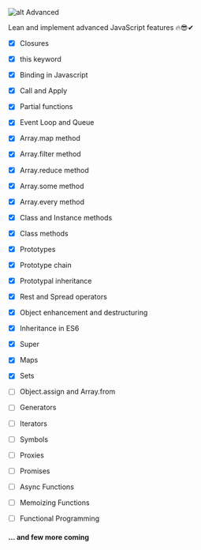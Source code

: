 ![alt Advanced](https://www.stimulsoft.com/images/products/reports-js/js.png)

Lean and implement advanced JavaScript features 🔥😎✔

- [x] Closures
- [x] this keyword
- [x] Binding in Javascript
- [x] Call and Apply
- [x] Partial functions
- [x] Event Loop and Queue
- [x] Array.map method
- [x] Array.filter method
- [x] Array.reduce method
- [x] Array.some method
- [x] Array.every method
- [x] Class and Instance methods
- [x] Class methods
- [x] Prototypes
- [x] Prototype chain
- [x] Prototypal inheritance
- [x] Rest and Spread operators
- [x] Object enhancement and destructuring
- [x] Inheritance in ES6
- [x] Super
- [x] Maps
- [x] Sets
- [ ] Object.assign and Array.from
- [ ] Generators
- [ ] Iterators
- [ ] Symbols
- [ ] Proxies
- [ ] Promises
- [ ] Async Functions

- [ ] Memoizing Functions
- [ ] Functional Programming

#### ... and few more coming
